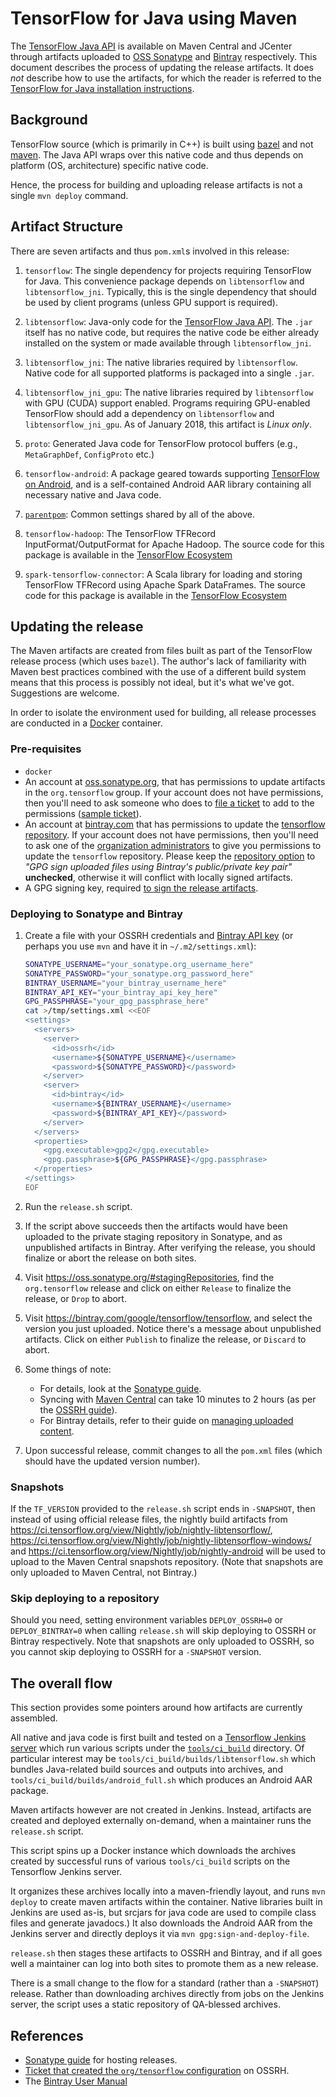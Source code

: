 # TensorFlow for Java using Maven

The
[TensorFlow Java API](https://www.tensorflow.org/api_docs/java/reference/org/tensorflow/package-summary)
is available on Maven Central and JCenter through artifacts uploaded to
[OSS Sonatype](https://oss.sonatype.org/content/repositories/releases/org/tensorflow/) and
[Bintray](https://bintray.com/google/tensorflow/tensorflow) respectively. This
document describes the process of updating the release artifacts. It does _not_
describe how to use the artifacts, for which the reader is referred to
the
[TensorFlow for Java installation instructions](https://www.tensorflow.org/code/tensorflow/java/README.md).

## Background

TensorFlow source (which is primarily in C++) is built using
[bazel](https://bazel.build) and not [maven](https://maven.apache.org/).  The
Java API wraps over this native code and thus depends on platform (OS,
architecture) specific native code.

Hence, the process for building and uploading release artifacts is not a single
`mvn deploy` command.

## Artifact Structure

There are seven artifacts and thus `pom.xml`s involved in this release:

1.  `tensorflow`: The single dependency for projects requiring TensorFlow for
    Java. This convenience package depends on `libtensorflow` and
    `libtensorflow_jni`. Typically, this is the single dependency that should
    be used by client programs (unless GPU support is required).

2.  `libtensorflow`: Java-only code for the [TensorFlow Java API](https://www.tensorflow.org/api_docs/java/reference/org/tensorflow/package-summary).
    The `.jar` itself has no native code, but requires the native code be either
    already installed on the system or made available through
    `libtensorflow_jni`.

3.  `libtensorflow_jni`: The native libraries required by `libtensorflow`.
    Native code for all supported platforms is packaged into a single `.jar`.

4.  `libtensorflow_jni_gpu`: The native libraries required by `libtensorflow`
    with GPU (CUDA) support enabled. Programs requiring GPU-enabled TensorFlow
    should add a dependency on `libtensorflow` and `libtensorflow_jni_gpu`.
    As of January 2018, this artifact is *Linux only*.

5.  `proto`: Generated Java code for TensorFlow protocol buffers
    (e.g., `MetaGraphDef`, `ConfigProto` etc.)

6. `tensorflow-android`: A package geared towards
    supporting [TensorFlow on Android](../../contrib/android/README.md), and is
    a self-contained Android AAR library containing all necessary native and
    Java code.

7.  [`parentpom`](https://maven.apache.org/pom/index.html): Common settings
    shared by all of the above.

8. `tensorflow-hadoop`: The TensorFlow TFRecord InputFormat/OutputFormat for Apache Hadoop.
    The source code for this package is available in the [TensorFlow Ecosystem](https://github.com/tensorflow/ecosystem/tree/master/hadoop)

9. `spark-tensorflow-connector`: A Scala library for loading and storing TensorFlow TFRecord
    using Apache Spark DataFrames. The source code for this package is available
    in the [TensorFlow Ecosystem](https://github.com/tensorflow/ecosystem/tree/master/spark/spark-tensorflow-connector)

## Updating the release

The Maven artifacts are created from files built as part of the TensorFlow
release process (which uses `bazel`). The author's lack of familiarity with
Maven best practices combined with the use of a different build system means
that this process is possibly not ideal, but it's what we've got.  Suggestions
are welcome.

In order to isolate the environment used for building, all release processes are
conducted in a [Docker](https://www.docker.com) container.

### Pre-requisites

-   `docker`
-   An account at [oss.sonatype.org](https://oss.sonatype.org/), that has
    permissions to update artifacts in the `org.tensorflow` group. If your
    account does not have permissions, then you'll need to ask someone who does
    to [file a ticket](https://issues.sonatype.org/) to add to the permissions
    ([sample ticket](https://issues.sonatype.org/browse/MVNCENTRAL-1637)).
-   An account at [bintray.com](https://bintray.com) that has permissions to
    update the [tensorflow repository](https://bintray.com/google/tensorflow).
    If your account does not have permissions, then you'll need to ask one of
    the [organization administrators](https://bintray.com/google) to give you
    permissions to update the `tensorflow` repository. Please keep the
    [repository option](https://bintray.com/google/tensorflow/edit?tab=general)
    to *"GPG sign uploaded files using Bintray's public/private key pair"*
    **unchecked**, otherwise it will conflict with locally signed artifacts.
-   A GPG signing key, required
    [to sign the release artifacts](http://central.sonatype.org/pages/apache-maven.html#gpg-signed-components).

### Deploying to Sonatype and Bintray

1.  Create a file with your OSSRH credentials and
    [Bintray API key](https://bintray.com/docs/usermanual/interacting/interacting_interacting.html#anchorAPIKEY)
    (or perhaps you use `mvn` and have it in `~/.m2/settings.xml`):

    ```sh
    SONATYPE_USERNAME="your_sonatype.org_username_here"
    SONATYPE_PASSWORD="your_sonatype.org_password_here"
    BINTRAY_USERNAME="your_bintray_username_here"
    BINTRAY_API_KEY="your_bintray_api_key_here"
    GPG_PASSPHRASE="your_gpg_passphrase_here"
    cat >/tmp/settings.xml <<EOF
    <settings>
      <servers>
        <server>
          <id>ossrh</id>
          <username>${SONATYPE_USERNAME}</username>
          <password>${SONATYPE_PASSWORD}</password>
        </server>
        <server>
          <id>bintray</id>
          <username>${BINTRAY_USERNAME}</username>
          <password>${BINTRAY_API_KEY}</password>
        </server>
      </servers>
      <properties>
        <gpg.executable>gpg2</gpg.executable>
        <gpg.passphrase>${GPG_PASSPHRASE}</gpg.passphrase>
      </properties>
    </settings>
    EOF
    ```

2.  Run the `release.sh` script.

3.  If the script above succeeds then the artifacts would have been uploaded to
    the private staging repository in Sonatype, and as unpublished artifacts in
    Bintray. After verifying the release, you should finalize or abort the
    release on both sites.

4.  Visit https://oss.sonatype.org/#stagingRepositories, find the `org.tensorflow`
    release and click on either `Release` to finalize the release, or `Drop` to
    abort.

5.  Visit https://bintray.com/google/tensorflow/tensorflow, and select the
    version you just uploaded. Notice there's a message about unpublished
    artifacts. Click on either `Publish` to finalize the release, or `Discard`
    to abort.

6.  Some things of note:
    - For details, look at the [Sonatype guide](http://central.sonatype.org/pages/releasing-the-deployment.html).
    - Syncing with [Maven Central](http://repo1.maven.org/maven2/org/tensorflow/)
      can take 10 minutes to 2 hours (as per the [OSSRH
      guide](http://central.sonatype.org/pages/ossrh-guide.html#releasing-to-central)).
    - For Bintray details, refer to their guide on
      [managing uploaded content](https://bintray.com/docs/usermanual/uploads/uploads_managinguploadedcontent.html#_publishing).

7.  Upon successful release, commit changes to all the `pom.xml` files
    (which should have the updated version number).

### Snapshots

If the `TF_VERSION` provided to the `release.sh` script ends in `-SNAPSHOT`,
then instead of using official release files, the nightly build artifacts from
https://ci.tensorflow.org/view/Nightly/job/nightly-libtensorflow/,
https://ci.tensorflow.org/view/Nightly/job/nightly-libtensorflow-windows/ and
https://ci.tensorflow.org/view/Nightly/job/nightly-android
will be used to upload to the Maven Central snapshots repository. (Note that
snapshots are only uploaded to Maven Central, not Bintray.)

### Skip deploying to a repository

Should you need, setting environment variables `DEPLOY_OSSRH=0` or
`DEPLOY_BINTRAY=0` when calling `release.sh` will skip deploying to OSSRH or
Bintray respectively. Note that snapshots are only uploaded to OSSRH, so you
cannot skip deploying to OSSRH for a `-SNAPSHOT` version.

## The overall flow

This section provides some pointers around how artifacts are currently
assembled.

All native and java code is first built and tested on
a [Tensorflow Jenkins server](https://ci.tensorflow.org/) which run various
scripts under the [`tools/ci_build`](../../tools/ci_build/) directory. Of
particular interest may be `tools/ci_build/builds/libtensorflow.sh` which
bundles Java-related build sources and outputs into archives, and
`tools/ci_build/builds/android_full.sh` which produces an Android AAR package.

Maven artifacts however are not created in Jenkins. Instead, artifacts are
created and deployed externally on-demand, when a maintainer runs the
`release.sh` script.

This script spins up a Docker instance which downloads the archives created by
successful runs of various `tools/ci_build` scripts on the Tensorflow Jenkins
server.

It organizes these archives locally into a maven-friendly layout, and runs `mvn
deploy` to create maven artifacts within the container. Native libraries built
in Jenkins are used as-is, but srcjars for java code are used to compile class
files and generate javadocs.) It also downloads the Android AAR from the Jenkins
server and directly deploys it via `mvn gpg:sign-and-deploy-file`.

`release.sh` then stages these artifacts to OSSRH and Bintray, and if all goes
well a maintainer can log into both sites to promote them as a new release.

There is a small change to the flow for a standard (rather than a `-SNAPSHOT`)
release. Rather than downloading archives directly from jobs on the Jenkins
server, the script uses a static repository of QA-blessed archives.

## References

-   [Sonatype guide](http://central.sonatype.org/pages/ossrh-guide.html) for
    hosting releases.
-   [Ticket that created the `org/tensorflow` configuration](https://issues.sonatype.org/browse/OSSRH-28072) on OSSRH.
-   The [Bintray User Manual](https://bintray.com/docs/usermanual/index.html)
